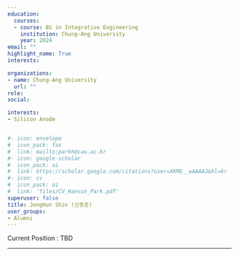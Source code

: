 ```yaml
---
education:
  courses:
  - course: BS in Integrative Engineering
    institution: Chung-Ang University
    year: 2024
email: ""
highlight_name: True
interests:

organizations:
- name: Chung-Ang University
  url: ""
role: 
social:

interests:
- Silicon Anode


#- icon: envelope
#  icon_pack: fas
#  link: mailto:parkh@cau.ac.kr
#- icon: google-scholar
#  icon_pack: ai
#  link: https://scholar.google.com/citations?user=XKMG__wAAAAJ&hl=kr
#- icon: cv
#  icon_pack: ai
#  link: 'files/CV_Haesun_Park.pdf'
superuser: false
title: JongHun Shin (신종훈)
user_groups:
- Alumni
---
```

Current Position : TBD

---


